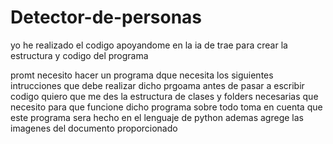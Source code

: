 # Detector-de-personas
yo he realizado el codigo apoyandome en la ia de trae para crear la estructura y codigo del programa

promt
necesito hacer un programa dque necesita los siguientes intrucciones que debe realizar dicho prgoama antes de pasar a escribir codigo quiero que me des la estructura de clases y folders necesarias que necesito para que funcione dicho programa sobre todo toma en cuenta que este programa sera hecho en el lenguaje de python
ademas agrege las imagenes del documento proporcionado
